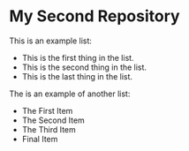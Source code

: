 # My Second Repository

This is an example list:
* This is the first thing in the list.
* This is the second thing in the list.
* This is the last thing in the list.

The is an example of another list:
* The First Item
* The Second Item
* The Third Item
* Final Item
